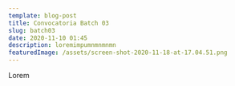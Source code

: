 ```yaml
---
template: blog-post
title: Convocatoria Batch 03
slug: batch03
date: 2020-11-10 01:45
description: loremimpumnmnmnmn
featuredImage: /assets/screen-shot-2020-11-18-at-17.04.51.png
---
```


Lorem
